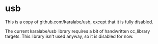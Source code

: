 # usb

This is a copy of github.com/karalabe/usb, except that it is fully disabled.

The current karalabe/usb library requires a bit of handwritten cc_library targets. 
This library isn't used anyway, so it is disabled for now.
